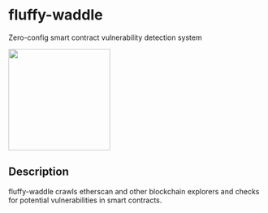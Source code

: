 # fluffy-waddle

Zero-config smart contract vulnerability detection system

<img src="https://user-images.githubusercontent.com/3029017/193703258-4f84c071-cf7c-4043-a9d0-8b536228979b.png" data-canonical-src="https://user-images.githubusercontent.com/3029017/193703258-4f84c071-cf7c-4043-a9d0-8b536228979b.png" width="200px" height="200px" />


## Description

fluffy-waddle crawls etherscan and other blockchain explorers and checks for potential vulnerabilities in smart contracts.

